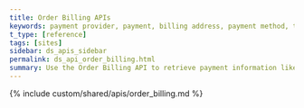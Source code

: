 ```yaml
---
title: Order Billing APIs
keywords: payment provider, payment, billing address, payment method, transactions
t_type: [reference]
tags: [sites]
sidebar: ds_apis_sidebar
permalink: ds_api_order_billing.html
summary: Use the Order Billing API to retrieve payment information like billing address or payment provider for payments against an order.
---
```

{% include custom/shared/apis/order_billing.md %}
